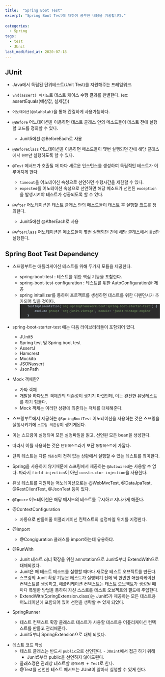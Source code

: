 ```yaml
---
title:  "Spring Boot Test"
excerpt: "Spring Boot Test에 대하여 공부한 내용을 기술합니다."

categories:
  - Spring
tags:
  - test
  - JUnit
last_modified_at: 2020-07-18
---
```


## JUnit
- Java에서 독립된 단위테스트(Unit Test)를 지원해주는 프레임워크.
- `단정(assert) 메서드`로 테스트 케이스 수행 결과를 판별한다.
(ex: assertEquals(예상값, 실제값))
- `어노테이션(@blahblah)`을 통해 간결하게 사용가능하다.

- `@Before` 어노테이션을 이용하면 테스트 클래스 안의 메소드들이 테스트 전에 실행할 코드를 정의할 수 있다.
  * Junit5에선 @BeforeEach로 사용
- `@BeforeClass` 어노테이션을 이용하면 메소드들이 몇번 실행되던 간에 해당 클래스에서 `한번`만 실행하도록 할 수 있다.

- `@Test` 메서드가 호출될 때 마다 새로운 인스턴스를 생성하여 독립적인 테스트가 이루어지게 한다. 
  * `timeout`을 어노테이션 속성으로 선언하면 수행시간을 제한할 수 있다.
  * `expected`를 어노테이션 속성으로 선언하면 해당 메소드가 선언된 `exception`을 발생시켜야 테스트가 성공되도록 할 수 있다.

- `@After` 어노테이션은 테스트 클래스 안의 메소드들이 테스트 후 실행할 코드를 정의한다.
  * Junit5에선 @AfterEach로 사용
- `@AfterClass` 어노테이션은 메소드들이 몇번 실행되던 간에 해당 클래스에서 `한번`만 실행된다.

## Spring Boot Test Dependency
- 스프링부트는 애플리케이션 테스트를 위해 두가지 모듈을 제공한다.
  * spring-boot-test : 테스트를 위한 핵심 기능을 포함한다.
  * spring-boot-test-configuration : 테스트를 위한 AutoConfiguration을 제공
  * spring initailizer를 통하여 프로젝트를 생성하면 테스트를 위한 디펜던시가 추가되어 있을 것이다.
 ![1](/assets/images/spring-boot-test.png)

- spring-boot-starter-test 에는 다음 라이브러리들이 포함되어 있다.
  * JUnit5
  * Spring test 및 Spring boot test
  * AssertJ
  * Hamcrest
  * Mockito
  * JSONassert
  * JsonPath

* Mock 객체란?
  * 가짜 객체
  * 개발을 하다보면 객체간의 의존성이 생기기 마련인데, 이는 완전한 유닛테스트를 하기 힘들다.
  * Mock 객체는 이러한 상황에 의존되는 객체를 대체해준다.

* 스프링부트에서 제공하는 `@SpringBootTest` 어노테이션을 사용하는 것은 스프링을 실행시키기에 `스프링 의존성`이 생기게된다. 
* 이는 스프링이 실행되며 모든 설정파일을 읽고, 선언된 모든 bean을 생성한다.
* 따라서 이를 사용하는 것은 `단위테스트`라기 보단 `통합테스트`에 가깝다.

* 단위 테스트는 다른 `의존성`이 전혀 없는 상황에서 실행할 수 있는 테스트를 의미한다.
* Spring을 사용하지 않기때문에 스프링에서 제공하는 `@Autowired`는 사용할 수 없다. 따라서 `field injection`이 아닌 `constructor injection`을 사용한다.
* 유닛 테스트를 지원하는 어노테이션으로는 @WebMvcTest, @DataJpaTest, @RestClientTest, @JsonTest 등이 있다.

* `@Ignore` 어노테이션은 해당 메서드의 테스트를 무시하고 지나가게 해준다.

* @ContextConfiguration
  * 자동으로 만들어줄 어플리케이션 컨텍스트의 설정파일 위치를 지정한다.
* @Import
  * @Congiguration 클래스를 import하는데 유용하댜.

* @RunWith 
  * Junit 테스트 러너 확장을 위한 annotation으로 Junit5부터 ExtendWith으로 대체되었다.
  * Junit은 매 테스트 메소드를 실행할 때마다 새로운 테스트 오브젝트를 만든다.
  * 스프링의 Junit 확장 기능은 테스트가 실행되기 전에 딱 한번만 애플리케이션 컨텍스트를 생성하고, 애플리케이션 컨텍스트는 테스트 오브젝트가 생성될 때마다 특별한 방법을 통하여 자신 스스로를 테스트 오브젝트의 필드에 주입한다.
  * ExtendWith(SpringExtension.class)는 Junit5가 제공하는 모든 테스트용 어노테이션에 포함되어 있어 선언을 생략할 수 있게 되었다.
* SpringRunner
  * 테스트 컨텍스트 확장 클래스로 테스트가 사용할 테스트용 어픞리케이션 컨텍스트를 만들고 관리해준다.
  * Junit5부터 SpringExtension으로 대체 되었다.
  
- 테스트 코드 작성
  * 테스트 클래스는 반드시 `public`으로 선언한다. - `JUnint`에서 접근 하기 위해
      * Junit5부터 public을 선언하지 않아도된다.
  * 클래스명은 관례상 테스트할 `클래스명 + Test`로 한다.
  * @Test를 선언한 테스트 메서드는 JUnit이 알아서 실행할 수 있게 한다.